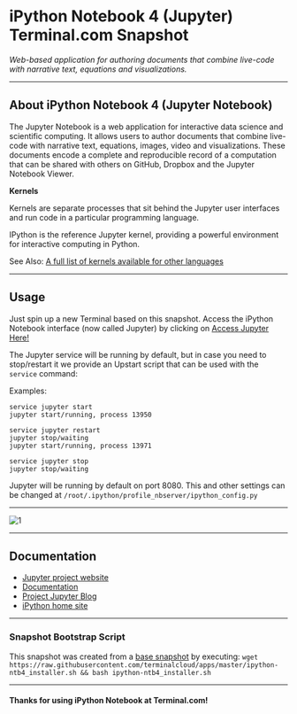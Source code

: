 # **iPython Notebook 4 (Jupyter)** Terminal.com Snapshot

*Web-based application for authoring documents that combine live-code with narrative text, equations and visualizations.*

---

## About iPython Notebook 4 (Jupyter Notebook)

The Jupyter Notebook is a web application for interactive data science and scientific computing. It allows users to 
author documents that combine live-code with narrative text, equations, images, video and visualizations. These 
documents encode a complete and reproducible record of a computation that can be shared with others on GitHub, 
Dropbox and the Jupyter Notebook Viewer.

**Kernels**

Kernels are separate processes that sit behind the Jupyter user interfaces and run code in a particular programming language.

IPython is the reference Jupyter kernel, providing a powerful environment for interactive computing in Python.

See Also: [A full list of kernels available for other languages](https://github.com/ipython/ipython/wiki/IPython-kernels-for-other-languages)



---

## Usage

Just spin up a new Terminal based on this snapshot. Access the iPython Notebook interface (now called Jupyter) by clicking on
[Access Jupyter Here!](https://terminalservername-8080.terminal.com)

The Jupyter service will be running by default, but in case you need to stop/restart it we provide an Upstart script that can
be used with the `service` command:

Examples:

```
service jupyter start
jupyter start/running, process 13950
```

```
service jupyter restart
jupyter stop/waiting
jupyter start/running, process 13971
```

```
service jupyter stop
jupyter stop/waiting
```

Jupyter will be running by default on port 8080. This and other settings can be changed at `/root/.ipython/profile_nbserver/ipython_config.py`



---

![1](http://i.imgur.com/UvVgN3W.png)

---

## Documentation

- [Jupyter project website](https://jupyter.org/)
- [Documentation](https://jupyter.readthedocs.org/en/latest/)
- [Project Jupyter Blog](https://blog.jupyter.org/)
- [iPython home site](http://ipython.org/)

---

### Snapshot Bootstrap Script

This snapshot was created from a [base snapshot](https://www.terminal.com/tiny/FzpHiTXG1K) by executing:
`wget https://raw.githubusercontent.com/terminalcloud/apps/master/ipython-ntb4_installer.sh && bash ipython-ntb4_installer.sh`

---

#### Thanks for using iPython Notebook at Terminal.com!